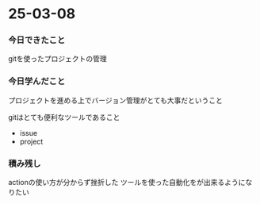 # 25-03-08

### 今日できたこと

gitを使ったプロジェクトの管理

### 今日学んだこと

プロジェクトを進める上でバージョン管理がとても大事だということ

gitはとても便利なツールであること

- issue
- project

### 積み残し

actionの使い方が分からず挫折した
ツールを使った自動化をが出来るようになりたい
